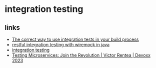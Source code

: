 # integration testing


## links
* [The correct way to use integration tests in your build process](https://zeroturnaround.com/rebellabs/the-correct-way-to-use-integration-tests-in-your-build-process/)
* [restful integration testing with wiremock in java](https://semaphoreci.com/community/tutorials/restful-integration-testing-with-wiremock-in-java)
* [integration testing](http://www.oracle.com/technetwork/articles/java/integrationtesting-487452.html)
* [Testing Microservices: Join the Revolution | Victor Rentea | Devoxx 2023](https://www.youtube.com/watch?v=S8y4-jSJWxI)
